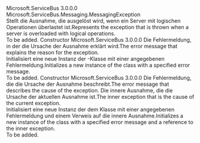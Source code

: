 <Type Name="ServerBusyException" FullName="Microsoft.ServiceBus.Messaging.ServerBusyException">
  <TypeSignature Language="C#" Value="public sealed class ServerBusyException : Microsoft.ServiceBus.Messaging.MessagingException" />
  <TypeSignature Language="ILAsm" Value=".class public auto ansi serializable sealed beforefieldinit ServerBusyException extends Microsoft.ServiceBus.Messaging.MessagingException" />
  <TypeSignature Language="DocId" Value="T:Microsoft.ServiceBus.Messaging.ServerBusyException" />
  <TypeSignature Language="VB.NET" Value="Public NotInheritable Class ServerBusyException&#xA;Inherits MessagingException" />
  <TypeSignature Language="F#" Value="type ServerBusyException = class&#xA;    inherit MessagingException" />
  <AssemblyInfo>
    <AssemblyName>Microsoft.ServiceBus</AssemblyName>
    <AssemblyVersion>3.0.0.0</AssemblyVersion>
  </AssemblyInfo>
  <Base>
    <BaseTypeName>Microsoft.ServiceBus.Messaging.MessagingException</BaseTypeName>
  </Base>
  <Interfaces />
  <Docs>
    <summary><span data-ttu-id="9ada2-101">Stellt die Ausnahme, die ausgelöst wird, wenn ein Server mit logischen Operationen überlastet ist.</span><span class="sxs-lookup"><span data-stu-id="9ada2-101">Represents the exception that is thrown when a server is overloaded with logical operations.</span></span></summary>
    <remarks>To be added.</remarks>
  </Docs>
  <Members>
    <Member MemberName=".ctor">
      <MemberSignature Language="C#" Value="public ServerBusyException (string message);" />
      <MemberSignature Language="ILAsm" Value=".method public hidebysig specialname rtspecialname instance void .ctor(string message) cil managed" />
      <MemberSignature Language="DocId" Value="M:Microsoft.ServiceBus.Messaging.ServerBusyException.#ctor(System.String)" />
      <MemberSignature Language="VB.NET" Value="Public Sub New (message As String)" />
      <MemberSignature Language="F#" Value="new Microsoft.ServiceBus.Messaging.ServerBusyException : string -&gt; Microsoft.ServiceBus.Messaging.ServerBusyException" Usage="new Microsoft.ServiceBus.Messaging.ServerBusyException message" />
      <MemberType>Constructor</MemberType>
      <AssemblyInfo>
        <AssemblyName>Microsoft.ServiceBus</AssemblyName>
        <AssemblyVersion>3.0.0.0</AssemblyVersion>
      </AssemblyInfo>
      <Parameters>
        <Parameter Name="message" Type="System.String" />
      </Parameters>
      <Docs>
        <param name="message"><span data-ttu-id="9ada2-102">Die Fehlermeldung, in der die Ursache der Ausnahme erklärt wird.</span><span class="sxs-lookup"><span data-stu-id="9ada2-102">The error message that explains the reason for the exception.</span></span></param>
        <summary><span data-ttu-id="9ada2-103">Initialisiert eine neue Instanz der <see cref="T:Microsoft.ServiceBus.Messaging.ServerBusyException" />-Klasse mit einer angegebenen Fehlermeldung.</span><span class="sxs-lookup"><span data-stu-id="9ada2-103">Initializes a new instance of the <see cref="T:Microsoft.ServiceBus.Messaging.ServerBusyException" /> class with a specified error message.</span></span></summary>
        <remarks>To be added.</remarks>
      </Docs>
    </Member>
    <Member MemberName=".ctor">
      <MemberSignature Language="C#" Value="public ServerBusyException (string message, Exception innerException);" />
      <MemberSignature Language="ILAsm" Value=".method public hidebysig specialname rtspecialname instance void .ctor(string message, class System.Exception innerException) cil managed" />
      <MemberSignature Language="DocId" Value="M:Microsoft.ServiceBus.Messaging.ServerBusyException.#ctor(System.String,System.Exception)" />
      <MemberSignature Language="VB.NET" Value="Public Sub New (message As String, innerException As Exception)" />
      <MemberSignature Language="F#" Value="new Microsoft.ServiceBus.Messaging.ServerBusyException : string * Exception -&gt; Microsoft.ServiceBus.Messaging.ServerBusyException" Usage="new Microsoft.ServiceBus.Messaging.ServerBusyException (message, innerException)" />
      <MemberType>Constructor</MemberType>
      <AssemblyInfo>
        <AssemblyName>Microsoft.ServiceBus</AssemblyName>
        <AssemblyVersion>3.0.0.0</AssemblyVersion>
      </AssemblyInfo>
      <Parameters>
        <Parameter Name="message" Type="System.String" />
        <Parameter Name="innerException" Type="System.Exception" />
      </Parameters>
      <Docs>
        <param name="message"><span data-ttu-id="9ada2-104">Die Fehlermeldung, die die Ursache der Ausnahme beschreibt.</span><span class="sxs-lookup"><span data-stu-id="9ada2-104">The error message that describes the cause of the exception.</span></span></param>
        <param name="innerException"><span data-ttu-id="9ada2-105">Die innere Ausnahme, die die Ursache der aktuellen Ausnahme ist.</span><span class="sxs-lookup"><span data-stu-id="9ada2-105">The inner exception that is the cause of the current exception.</span></span></param>
        <summary><span data-ttu-id="9ada2-106">Initialisiert eine neue Instanz der dem <see cref="T:Microsoft.ServiceBus.Messaging.ServerBusyException" /> Klasse mit einer angegebenen Fehlermeldung und einem Verweis auf die innere Ausnahme.</span><span class="sxs-lookup"><span data-stu-id="9ada2-106">Initializes a new instance of the <see cref="T:Microsoft.ServiceBus.Messaging.ServerBusyException" /> class with a specified error message and a reference to the inner exception.</span></span></summary>
        <remarks>To be added.</remarks>
      </Docs>
    </Member>
  </Members>
</Type>